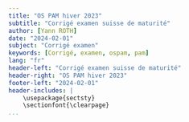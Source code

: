 ```yaml
---
title: "OS PAM hiver 2023"
subtitle: "Corrigé examen suisse de maturité"
author: [Yann ROTH]
date: "2024-02-01"
subject: "Corrigé examen"
keywords: [Corrigé, examen, ospam, pam]
lang: "fr"
header-left: "Corrigé examen suisse de maturité"
header-right: "OS PAM hiver 2023"
footer-left: "2024-02-01"
header-includes: |
    \usepackage{sectsty}
    \sectionfont{\clearpage}
...
```

